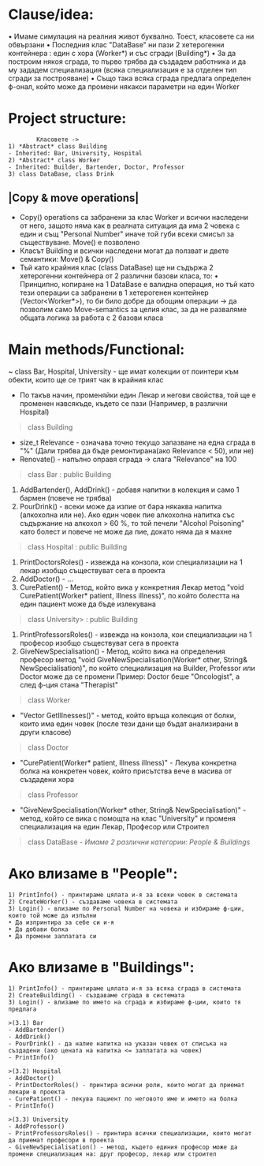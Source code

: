 # Clause/idea:
• Имаме симулация на реалния живот буквално. Тоест, класовете са ни обвързани
• Последния клас "DataBase" ни пази 2 хетерогенни контейнера : един с хора (Worker*) и със сгради (Building*)
• За да построим някоя сграда, то първо трябва да създадем работника и да му зададем специализация (всяка специализация е за отделен тип сгради за построяване)
• Също така всяка сграда предлага определен ф-онал, който може да промени някакси параметри на един  Worker 

# Project structure:
```
        Класовете -> 
1) *Abstract* class Building
- Inherited: Bar, University, Hospital
2) *Abstract* class Worker
- Inherited: Builder, Bartender, Doctor, Professor
3) class DataBase, class Drink
```

## |Copy & move operations|
- Copy() operations са забранени за клас Worker и всички наследени от него, защото няма как в реалната ситуация да има 2 човека с един и същ "Personal Number" иначе той губи всеки смисъл за съществуване. Move() е позволено 
- Класът Building и всички наследени могат да ползват и двете семантики: Move() & Copy()
- Тъй като крайния клас (class DataBase) ще ни съдържа 2 хетерогенни контейнера от 2 различни базови класа, то:
• Принципно, копиране на 1 DataBase е валидна операция, но тъй като тези операции са забранени в 1 хетерогенен контейнер (Vector<Worker*>), то би било добре да обощим операции -> да позволим само Move-semantics за целия клас, за да не разваляме общата логика за работа с 2 базови класа

# Main methods/Functional:
~ class Bar, Hospital, University - ще имат колекции от поинтери към обекти, които ще се трият чак в крайния клас 
- По такъв начин, променяйки един Лекар и негови свойства, той ще е променен навсякъде, където се пази (Например, в различни Hospital)

>class Building
- size_t Relevance - означава точно текущо запазване на една сграда в "%" (Дали трябва да бъде ремонтирана(ако Relevance < 50), или не)
- Renovate() - напълно оправя сграда -> слага "Relevance" на 100 

>class Bar : public  Building
1) AddBartender(), AddDrink() - добавя напитки в колекция и само 1 бармен (повече не трябва)
2) PourDrink() - всеки може да изпие от бара някаква напитка (алкохолна или не). Ако един човек пие алкохолна напитка със съдържание на алкохол > 60 %, то той печели "Alcohol Poisoning" като болест и повече не може да пие, докато няма да я махне 

>class Hospital : public  Building
1) PrintDoctorsRoles() - извежда на конзола, кои специализации на 1 лекар изобщо съществуват сега в проекта 
2) AddDoctor() - … 
3) CurePatient() - Метод, който вика у конкретния Лекар метод "void CurePatient(Worker* patient, Illness illness)", по който болестта на един пациент може да бъде излекувана

>class University> : public  Building
1) PrintProfessorsRoles() - извежда на конзола, кои специализации на 1   професор изобщо съществуват сега в проекта
2) GiveNewSpecialisation() - Метод, който вика на определения професор метод "void GiveNewSpecialisation(Worker* other, String& NewSpecialisation)",  по който специализация на Builder, Professor или Doctor може да се промени 
     Пример: Doctor беше "Oncologist", а след ф-ция стана "Therapist"

>class Worker
- "Vector<Illness> GetIllnesses()" - метод, който връща колекция от болки, които има един човек (после тези дани ще бъдат анализирани в други класове)

>class Doctor
- "CurePatient(Worker* patient, Illness illness)" - Лекува конкретна болка на конкретен човек, който присътства вече в масива от създадени хора 

>class Professor
- "GiveNewSpecialisation(Worker* other, String& NewSpecialisation)" - метод, който се вика с помощта на клас "University" и променя специализация на един Лекар, Професор или Строител

>class DataBase
*- Имаме 2 различни категории: People & Buildings*

# Ако влизаме в "People":
  ```
1) PrintInfo() - принтираме цялата и-я за всеки човек в системата
2) CreateWorker() - създаваме човека в системата
3) Login() - влизаме по Personal Number на човека и избираме ф-ции, които той може да изпълни
• Да изпринтира за себе си и-я
• Да добави болка 
• Да промени заплатата си 
  ```

# Ако влизаме в "Buildings":
  ```
1) PrintInfo() - принтираме цялата и-я за всяка сграда в системата
2) CreateBuilding() - създаваме сграда в системата
3) Login() - влизаме по името на сграда и избираме ф-ции, които тя предлага
        
>(3.1) Bar
- AddBartender()
- AddDrink()
- PourDrink() - да налие напитка на указан човек от списъка на създадени (ако цената на напитка <= заплатата на човек)
- PrintInfo()
                                                                                                           
>(3.2) Hospital
- AddDoctor()
- PrintDoctorRoles() - принтира всички роли, които могат да приемат лекари в проекта
- CurePatient() - лекува пациент по неговото име и името на болка 
- PrintInfo()
                                                                                                           
>(3.3) University
- AddProfessor()
- PrintProfessorsRoles() - принтира всички специализации, които могат да приемат професори в проекта
- GiveNewSpecialisation() - метод, където единия професор може да промени специализация на: друг професор, лекар или строител
 ```                                                                                                           
